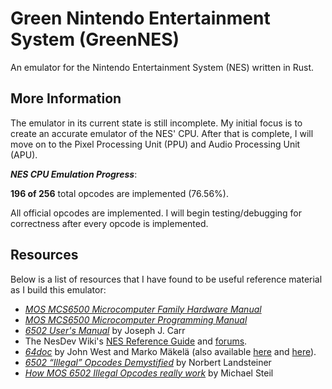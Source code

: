 # Green Nintendo Entertainment System (GreenNES)

An emulator for the Nintendo Entertainment System (NES) written in Rust.

## More Information

The emulator in its current state is still incomplete. My initial focus is to
create an accurate emulator of the NES' CPU. After that is complete, I will move
on to the Pixel Processing Unit (PPU) and Audio Processing Unit (APU).

_**NES CPU Emulation Progress**_:

**196 of 256** total opcodes are implemented (76.56%).

All official opcodes are implemented. I will begin testing/debugging for correctness after every opcode is implemented.

## Resources

Below is a list of resources that I have found to be useful reference material as I build this emulator:

- [_MOS MCS6500 Microcomputer Family Hardware Manual_](https://archive.org/details/mcs-6500-family-hardware-manual-1976-01/page/n1/mode/2up)
- [_MOS MCS6500 Microcomputer Programming Manual_](https://archive.org/details/mos_microcomputers_programming_manual)
- [_6502 User's Manual_](https://archive.org/details/6502UsersManual) by Joseph J. Carr
- The NesDev Wiki's [NES Reference Guide](https://www.nesdev.org/wiki/NES_reference_guide) and [forums](https://forums.nesdev.org/index.php).
- [_64doc_](https://atarihq.com/danb/files/64doc.txt) by John West and Marko Mäkelä (also available [here](https://www.zimmers.net/anonftp/pub/cbm/documents/chipdata/64doc) and [here](https://nerdy-nights.nes.science/downloads/missing/64doc.txt)).
- [_6502 “Illegal” Opcodes Demystified_](https://www.masswerk.at/nowgobang/2021/6502-illegal-opcodes) by Norbert Landsteiner
- [_How MOS 6502 Illegal Opcodes really work_](https://www.pagetable.com/?p=39) by Michael Steil
